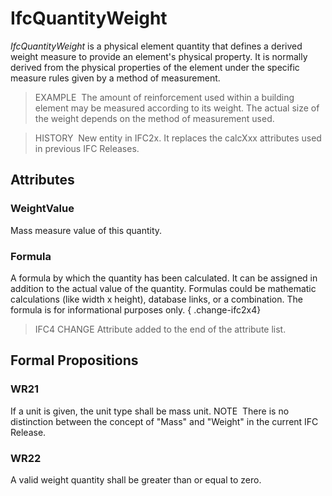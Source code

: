 # IfcQuantityWeight

_IfcQuantityWeight_ is a physical element quantity that defines a derived weight measure to provide an element's physical property. It is normally derived from the physical properties of the element under the specific measure rules given by a method of measurement.

> EXAMPLE&nbsp; The amount of reinforcement used within a building element may be measured according to its weight. The actual size of the weight depends on the method of measurement used.

> HISTORY&nbsp; New entity in IFC2x. It replaces the calcXxx attributes used in previous IFC Releases.

## Attributes

### WeightValue
Mass measure value of this quantity.

### Formula
A formula by which the quantity has been calculated. It can be assigned in addition to the actual value of the quantity. Formulas could be mathematic calculations (like width x height), database links, or a combination. The formula is for informational purposes only.
{ .change-ifc2x4}
> IFC4 CHANGE Attribute added to the end of the attribute list.

## Formal Propositions

### WR21
If a unit is given, the unit type shall be mass unit. NOTE&nbsp; There is no distinction between the concept of "Mass" and "Weight" in the current IFC Release.

### WR22
A valid weight quantity shall be greater than or equal to zero.
